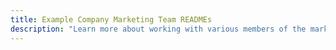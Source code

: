 ```yaml
---
title: Example Company Marketing Team READMEs
description: "Learn more about working with various members of the marketing team"
---
```

